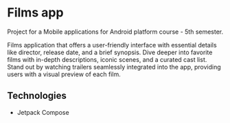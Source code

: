 # Films app
Project for a Mobile applications for Android platform course - 5th semester.

Films application that offers a user-friendly interface with essential details like director, release date, and a brief synopsis. 
Dive deeper into favorite films with in-depth descriptions, iconic scenes, and a curated cast list.
Stand out by watching trailers seamlessly integrated into the app, providing users with a visual preview of each film. 

## Technologies
* Jetpack Compose
